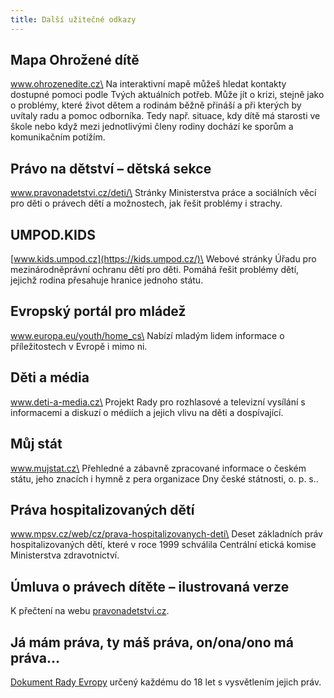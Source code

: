 ```yaml
---
title: Další užitečné odkazy
---
```

## Mapa Ohrožené dítě

www.ohrozenedite.cz\
Na interaktivní mapě můžeš hledat kontakty dostupné pomoci podle Tvých aktuálních potřeb. Může jít o krizi, stejně jako o problémy, které život dětem a rodinám běžně přináší a při kterých by uvítaly radu a pomoc odborníka. Tedy např. situace, kdy dítě má starosti ve škole nebo když mezi jednotlivými členy rodiny dochází ke sporům a komunikačním potížím.

## Právo na dětství – dětská sekce

www.pravonadetstvi.cz/deti/\
Stránky Ministerstva práce a sociálních věcí pro děti o právech dětí a možnostech, jak řešit problémy i strachy.

## UMPOD.KIDS

[www.kids.umpod.cz](https://kids.umpod.cz/)\
Webové stránky Úřadu pro mezinárodněprávní ochranu dětí pro děti. Pomáhá řešit problémy dětí, jejichž rodina přesahuje hranice jednoho státu.

## Evropský portál pro mládež

www.europa.eu/youth/home_cs\
Nabízí mladým lidem informace o příležitostech v Evropě i mimo ni.

## Děti a média

www.deti-a-media.cz\
Projekt Rady pro rozhlasové a televizní vysílání s informacemi a diskuzí o médiích a jejich vlivu na děti a dospívající.

## Můj stát

www.mujstat.cz\
Přehledné a zábavně zpracované informace o českém státu, jeho znacích i hymně z pera organizace Dny české státnosti, o. p. s..

## Práva hospitalizovaných dětí

www.mpsv.cz/web/cz/prava-hospitalizovanych-deti\
Deset základních práv hospitalizovaných dětí, které v roce 1999 schválila Centrální etická komise Ministerstva zdravotnictví.

## Úmluva o právech dítěte – ilustrovaná verze

K přečtení na webu [pravonadetstvi.cz](http://www.pravonadetstvi.cz/tvoje-prava/umluva-o-pravech-ditete-1/prava-deti/ilustrovana-umluva-o-pravech-ditete/).

## Já mám práva, ty máš práva, on/ona/ono má práva…

[Dokument Rady Evropy](https://www.coe.int/t/dg3/children/News/20th%20Anniversary%20UN%20CRC_files/BrochureCR_Cz.pdf) určený každému do 18 let s vysvětlením jejich práv.